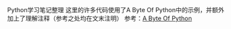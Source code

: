 Python学习笔记整理
这里的许多代码使用了A Byte Of Python中的示例，并额外加上了理解注释（参考之处均在文末注明）
参考：[A Byte Of Python](https://github.com/swaroopch/byte-of-python)